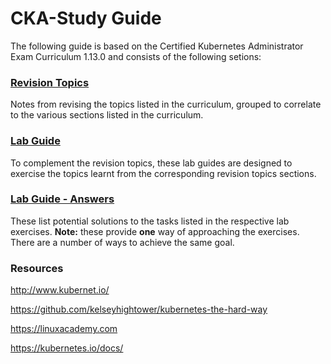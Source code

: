 # CKA-Study Guide
The following guide is based on the Certified Kubernetes Administrator Exam Curriculum 1.13.0 and consists of the following setions:

### [Revision Topics](https://github.com/David-VTUK/CKA-StudyGuide/tree/master/RevisionTopics)

Notes from revising the topics listed in the curriculum, grouped to correlate to the various sections listed in the curriculum.

### [Lab Guide](https://github.com/David-VTUK/CKA-StudyGuide/tree/master/LabGuide)

To complement the revision topics, these lab guides are designed to exercise the topics learnt from the corresponding revision topics sections.

### [Lab Guide - Answers](https://github.com/David-VTUK/CKA-StudyGuide/tree/master/LabGuideAnswers)

These list potential solutions to the tasks listed in the respective lab exercises. **Note:** these provide **one** way of approaching the exercises. There are a number of ways to achieve the same goal. 

### Resources

http://www.kubernet.io/

https://github.com/kelseyhightower/kubernetes-the-hard-way

https://linuxacademy.com

https://kubernetes.io/docs/
